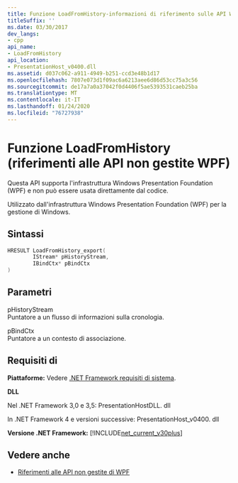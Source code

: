 ```yaml
---
title: Funzione LoadFromHistory-informazioni di riferimento sulle API WPF non gestite
titleSuffix: ''
ms.date: 03/30/2017
dev_langs:
- cpp
api_name:
- LoadFromHistory
api_location:
- PresentationHost_v0400.dll
ms.assetid: d037c062-a911-4949-b251-ccd3e48b1d17
ms.openlocfilehash: 7807e073d1f09ac6a6213aee6d86d53cc75a3c56
ms.sourcegitcommit: de17a7a0a37042f0d4406f5ae5393531caeb25ba
ms.translationtype: MT
ms.contentlocale: it-IT
ms.lasthandoff: 01/24/2020
ms.locfileid: "76727938"
---
```

# <a name="loadfromhistory-function-wpf-unmanaged-api-reference"></a>Funzione LoadFromHistory (riferimenti alle API non gestite WPF)
Questa API supporta l'infrastruttura Windows Presentation Foundation (WPF) e non può essere usata direttamente dal codice.  
  
 Utilizzato dall'infrastruttura Windows Presentation Foundation (WPF) per la gestione di Windows.  
  
## <a name="syntax"></a>Sintassi  
  
```cpp  
HRESULT LoadFromHistory_export(  
        IStream* pHistoryStream,   
        IBindCtx* pBindCtx  
)  
```  
  
## <a name="parameters"></a>Parametri  
 pHistoryStream  
 Puntatore a un flusso di informazioni sulla cronologia.  
  
 pBindCtx  
 Puntatore a un contesto di associazione.  
  
## <a name="requirements"></a>Requisiti di  
 **Piattaforme:** Vedere [.NET Framework requisiti di sistema](../../get-started/system-requirements.md).  
  
 **DLL**  
  
 Nel .NET Framework 3,0 e 3,5: PresentationHostDLL. dll  
  
 In .NET Framework 4 e versioni successive: PresentationHost_v0400. dll  
  
 **Versione .NET Framework:** [!INCLUDE[net_current_v30plus](../../../../includes/net-current-v30plus-md.md)]  
  
## <a name="see-also"></a>Vedere anche

- [Riferimenti alle API non gestite di WPF](wpf-unmanaged-api-reference.md)
